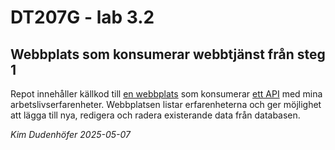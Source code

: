 # DT207G - lab 3.2
## Webbplats som konsumerar webbtjänst från steg 1

Repot innehåller källkod till [en webbplats](https://mittcv2.netlify.app/about) som konsumerar [ett API](https://dt207g-lab-3-2.onrender.com/experience) med mina arbetslivserfarenheter. Webbplatsen listar erfarenheterna och ger möjlighet att lägga till nya, redigera och radera existerande data från databasen.

_Kim Dudenhöfer_
_2025-05-07_